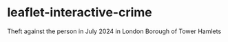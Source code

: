 # leaflet-interactive-crime
Theft against the person in July 2024 in London Borough of Tower Hamlets
